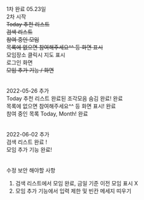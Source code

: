 1차 완료 05.23일
<br>
2차 시작<br>
<strike>Today 추천 리스트</strike><br>
<strike>검색 리스트</strike><br>
<strike>참여 중인 모임</strike><br>
<strike>목록에 없으면 참여해주세요^^ 등 화면 표시</strike><br>
모임장소 클릭시 지도 표시<br>
로그인 화면<br>
<strike>모임 추가 기능 / 화면</strike><br>
<br>
<br>
2022-05-26 추가<br>
Today 추천 리스트 완료된 조각모음 숨김 완료! 완료<br>
목록에 없으면 참여해주세요^^ 등 화면 표시! 완료<br>
참여 중인 목록 Today, Month! 완료<br>
<br>
<br>
2022-06-02 추가<br>
검색 리스트 완료 !<br>
모임 추가 기능 완료!<br>
<br>
<br>
수정 보안 해야할 사항
1. 검색 리스트에서 모임 완료, 금일 기준 이전 모임 표시 X
2. 모임 추가 기능에서 입력 제한 및 빈칸 메세지 띠우기
